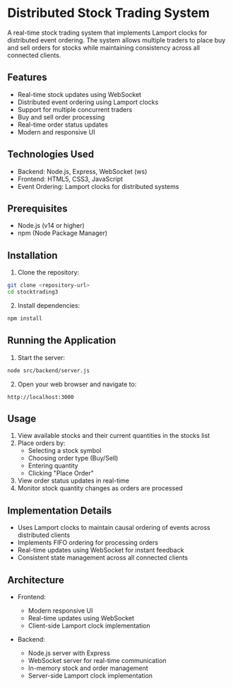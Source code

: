 # Distributed Stock Trading System

A real-time stock trading system that implements Lamport clocks for distributed event ordering. The system allows multiple traders to place buy and sell orders for stocks while maintaining consistency across all connected clients.

## Features

- Real-time stock updates using WebSocket
- Distributed event ordering using Lamport clocks
- Support for multiple concurrent traders
- Buy and sell order processing
- Real-time order status updates
- Modern and responsive UI

## Technologies Used

- Backend: Node.js, Express, WebSocket (ws)
- Frontend: HTML5, CSS3, JavaScript
- Event Ordering: Lamport clocks for distributed systems

## Prerequisites

- Node.js (v14 or higher)
- npm (Node Package Manager)

## Installation

1. Clone the repository:
```bash
git clone <repository-url>
cd stocktrading3
```

2. Install dependencies:
```bash
npm install
```

## Running the Application

1. Start the server:
```bash
node src/backend/server.js
```

2. Open your web browser and navigate to:
```
http://localhost:3000
```

## Usage

1. View available stocks and their current quantities in the stocks list
2. Place orders by:
   - Selecting a stock symbol
   - Choosing order type (Buy/Sell)
   - Entering quantity
   - Clicking "Place Order"
3. View order status updates in real-time
4. Monitor stock quantity changes as orders are processed

## Implementation Details

- Uses Lamport clocks to maintain causal ordering of events across distributed clients
- Implements FIFO ordering for processing orders
- Real-time updates using WebSocket for instant feedback
- Consistent state management across all connected clients

## Architecture

- Frontend:
  - Modern responsive UI
  - Real-time updates using WebSocket
  - Client-side Lamport clock implementation
  
- Backend:
  - Node.js server with Express
  - WebSocket server for real-time communication
  - In-memory stock and order management
  - Server-side Lamport clock implementation 